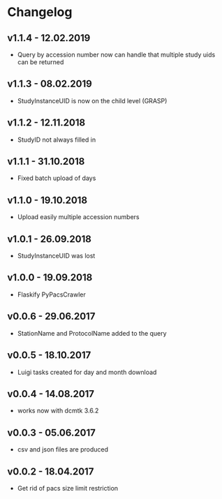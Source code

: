 # Changelog

## v1.1.4 - 12.02.2019
 * Query by accession number now can handle that multiple study uids can
   be returned

## v1.1.3 - 08.02.2019
 * StudyInstanceUID is now on the child level (GRASP)

## v1.1.2 - 12.11.2018
 * StudyID not always filled in

## v1.1.1 - 31.10.2018
 * Fixed batch upload of days

## v1.1.0 - 19.10.2018
 * Upload easily multiple accession numbers

## v1.0.1 - 26.09.2018
 * StudyInstanceUID was lost

## v1.0.0 - 19.09.2018
 * Flaskify PyPacsCrawler

## v0.0.6 - 29.06.2017
 * StationName and ProtocolName added to the query

## v0.0.5 - 18.10.2017
 * Luigi tasks created for day and month download

## v0.0.4 - 14.08.2017
 * works now with dcmtk 3.6.2

## v0.0.3 - 05.06.2017
 * csv and json files are produced

## v0.0.2 - 18.04.2017
 * Get rid of pacs size limit restriction
